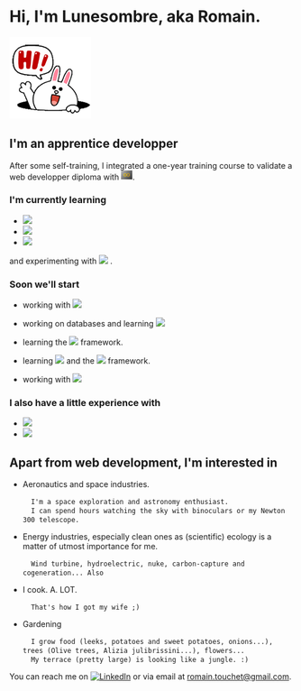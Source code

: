 
<h1>Hi, I'm Lunesombre, aka Romain.</h1>


<img src="images/hello_rabbit.gif" title="Hello Rabbit" alt="Rabbit saying hello">


<h2>I'm an apprentice developper</h2>

<p>After some self-training, I integrated a one-year training course to validate a web developper diploma with <a href="https://humanbooster.com/"><img src="images/Logo_HB.png" title="Human Booster" alt="Human Booster" width=20px></a>.
</p>

<h3>I'm currently learning</h3>

- <img src="https://img.shields.io/badge/-HTML5-black?logo=HTML5&style=plastic">

- <img src="https://img.shields.io/badge/-CSS3-black?logo=CSS3&logoColor=2965f1&style=plastic">

- <img src="https://img.shields.io/badge/-JavaScript-black?logo=JavaScript&logoColor=F0DB4F&style=plastic">

and experimenting with <img src="https://img.shields.io/badge/-Git-black?logo=Git&logoColor=f34f29&style=plastic"> .

<h3>Soon we'll start</h3>
<p>

- working with <img src="https://img.shields.io/badge/-Linux-black?logo=Linux&logoColor=white&style=plastic">

- working on  databases and learning <img src="https://img.shields.io/badge/-SQL-black?&logoColor=2965f1&style=plastic">

- learning the <img src="https://img.shields.io/badge/-Angular-black?logo=Angular&logoColor=c3002f&style=plastic"> framework.

- learning <img src="https://img.shields.io/badge/-PHP-black?logo=PHP&logoColor=777BB3&style=plastic"> and the  <img src="https://img.shields.io/badge/-Symfony-black?logo=Symfony&logoColor=white&style=plastic"> framework.
</p>

- working with <img src="https://img.shields.io/badge/-Wordpress-black?logo=Wordpress&logoColor=21759b&style=plastic">

<h3>I also have a little experience with</h3>
<p>

- <img src="https://img.shields.io/badge/-Trello-black?logo=Trello&logoColor=298fca&style=plastic">

- <img src="https://img.shields.io/badge/-Figma-black?logo=Figma&logoColor=e04a34&style=plastic">

</p>

<h2>Apart from web development, I'm interested in</h2>

- Aeronautics and space industries.

        I'm a space exploration and astronomy enthusiast. 
        I can spend hours watching the sky with binoculars or my Newton 300 telescope.

- Energy industries, especially clean ones as (scientific) ecology is a matter of utmost importance for me.

        Wind turbine, hydroelectric, nuke, carbon-capture and cogeneration... Also 

- I cook. A. LOT. 

        That's how I got my wife ;)

- Gardening

        I grow food (leeks, potatoes and sweet potatoes, onions...), trees (Olive trees, Alizia julibrissini...), flowers...
        My terrace (pretty large) is looking like a jungle. :)





You can reach me on <a href=https://www.linkedin.com/in/romain-touchet-d%C3%A9veloppeur-web><img src="https://img.shields.io/badge/-LinkedIn-black?logo=LinkedIn&logoColor=007bb5&style=plastic" alt="LinkedIn" title="LinkedIn"></a> or via email at <a href="mailto:romain.touchet+github@gmail.com">romain.touchet@gmail.com</a>.

